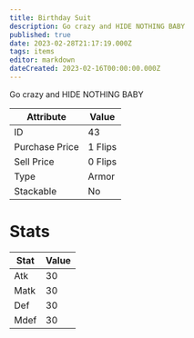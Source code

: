 ```yaml
---
title: Birthday Suit
description: Go crazy and HIDE NOTHING BABY
published: true
date: 2023-02-28T21:17:19.000Z
tags: items
editor: markdown
dateCreated: 2023-02-16T00:00:00.000Z
---
```


Go crazy and HIDE NOTHING BABY

|Attribute|Value|
|-|-|
|ID|43|
|Purchase Price|1 Flips|
|Sell Price|0 Flips|
|Type|Armor|
|Stackable|No|

# Stats
|Stat|Value|
|-|-|
|Atk|30|
|Matk|30|
|Def|30|
|Mdef|30|
